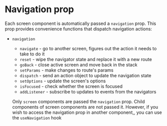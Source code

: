 # Navigation prop

Each screen component is automatically passed a `navigation` prop. This prop provides convenience functions that dispatch navigation actions:

- `navigation`

  - `navigate` - go to another screen, figures out the action it needs to take to do it
  - `reset` - wipe the navigator state and replace it with a new route
  - `goBack` - close active screen and move back in the stack
  - `setParams` - make changes to route's params
  - `dispatch` - send an action object to update the navigation state
  - `setOptions` - update the screen's options
  - `isFocused` - check whether the screen is focused
  - `addListener` - subscribe to updates to events from the navigators

  Only `screen` components are passed the `navigation` prop. Child components of screen components are not passed it. However, if you wish to access the navigation prop in another component,, you can use the `useNavigation` hook

